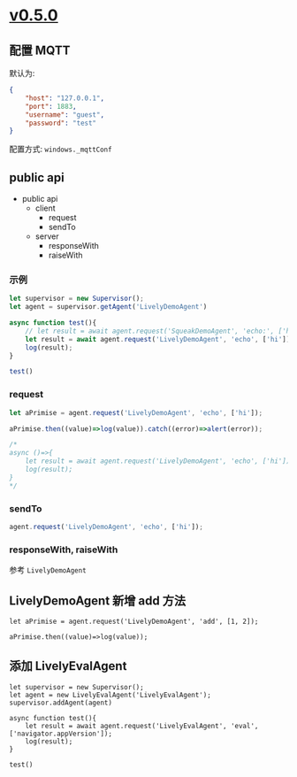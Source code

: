 # [v0.5.0](https://github.com/wwj718/dynatalk-js/tree/v0.5.0)

## 配置 MQTT

默认为:

```json
{   
    "host": "127.0.0.1",
    "port": 1883,
    "username": "guest",
    "password": "test"
}
```

配置方式: `windows._mqttConf` 

## public api

-   public api
    -   client
        -   request
        -   sendTo
    -   server
        -   responseWith
        -   raiseWith

### 示例

```js
let supervisor = new Supervisor();
let agent = supervisor.getAgent('LivelyDemoAgent')

async function test(){
    // let result = await agent.request('SqueakDemoAgent', 'echo:', ['hi']);
    let result = await agent.request('LivelyDemoAgent', 'echo', ['hi']);
    log(result);
}

test()
```

### request

```js
let aPrimise = agent.request('LivelyDemoAgent', 'echo', ['hi']);

aPrimise.then((value)=>log(value)).catch((error)=>alert(error));

/*
async ()=>{
    let result = await agent.request('LivelyDemoAgent', 'echo', ['hi']);
    log(result);
}
*/
```

### sendTo

```js
agent.request('LivelyDemoAgent', 'echo', ['hi']);
```

### responseWith, raiseWith

参考 `LivelyDemoAgent`


## LivelyDemoAgent 新增 add 方法

```st
let aPrimise = agent.request('LivelyDemoAgent', 'add', [1, 2]);

aPrimise.then((value)=>log(value));
```

## 添加 LivelyEvalAgent

```st
let supervisor = new Supervisor();
let agent = new LivelyEvalAgent('LivelyEvalAgent');
supervisor.addAgent(agent)

async function test(){
    let result = await agent.request('LivelyEvalAgent', 'eval', ['navigator.appVersion']);
    log(result);
}

test()
```

